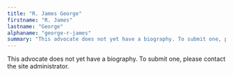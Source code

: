 ```yaml
---
title: "R. James George"
firstname: "R. James"
lastname: "George"
alphaname: "george-r-james"
summary: "This advocate does not yet have a biography. To submit one, please contact the site administrator."
---
```

This advocate does not yet have a biography. To submit one, please contact the site administrator.

